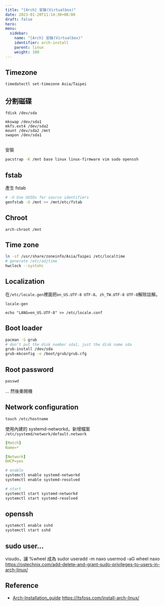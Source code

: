 ```yaml
---
title: "[Arch] 安裝(Virtualbox)"
date: 2023-01-20T11:14:30+08:00
draft: false
hero: 
menu:
  sidebar:
    name: "[Arch] 安裝(Virtualbox)"
    identifier: arch-install
    parent: linux
    weight: 100
---
```

## Timezone
```bash
timedatectl set-timezone Asia/Taipei
```
## 分割磁碟
```
fdisk /dev/sda
```
```
mkswap /dev/sda1
mkfs.ext4 /dev/sda2
mount /dev/sda2 /mnt
swapon /dev/sda1
```
##
安裝
```bash
pacstrap -K /mnt base linux linux-firmware vim sudo openssh 
```
## fstab
產生 fstab
```bash
# -U Use UUIDs for source identifiers 
genfstab -U /mnt >> /mnt/etc/fstab
```
## Chroot
```
arch-chroot /mnt
```
## Time zone
```bash
ln -sf /usr/share/zoneinfo/Asia/Taipei /etc/localtime
# generate /etc/adjtime
hwclock --systohc
```
## Localization
在`/etc/locale.gen`裡面把`en_US.UTF-8 UTF-8`、`zh_TW.UTF-8 UTF-8`解除註解。
```
locale-gen
```
```
echo "LANG=en_US.UTF-8" >> /etc/locale.conf
```
## Boot loader
```bash
pacman -S grub
# don’t put the disk number sda1, just the disk name sda
grub-install /dev/sda
grub-mkconfig -o /boot/grub/grub.cfg
```
## Root password
```
passwd
```
... 然後重開機
## Network configuration
```
touch /etc/hostname
```
使用內建的 systemd-networkd，新增檔案 `/etc/systemd/network/default.network`
```yaml
[Match]
Name=*

[Network]
DHCP=yes
```
```bash
# enable
systemctl enable systemd-networkd
systemctl enable systemd-resolved

# start
systemctl start systemd-networkd
systemctl start systemd-resolved
```
## openssh
```bash
systemctl enable sshd
systemctl start sshd
```
## sudo user...
visudo，讓 %wheel 成為 sudor
useradd -m naxo
usermod -aG wheel naxo
https://ostechnix.com/add-delete-and-grant-sudo-privileges-to-users-in-arch-linux/
## Reference
- [Arch-Installation_guide](https://wiki.archlinux.org/title/Installation_guide)
https://itsfoss.com/install-arch-linux/